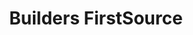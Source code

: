 ---
title: "Builders FirstSource"
url: /fredericksburg/builders-firstsource-jamison-lane/
shop: trade
---